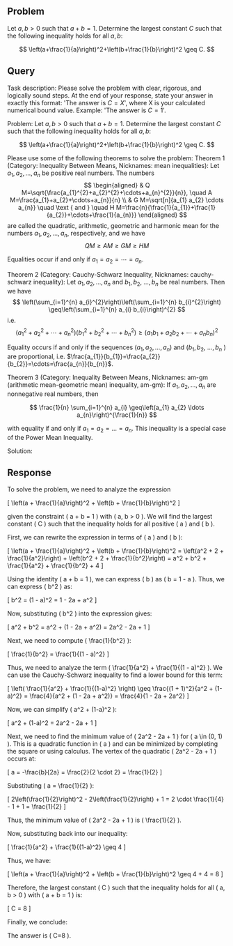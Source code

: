 ## Problem

Let $a, b > 0$ such that $a + b = 1$. Determine the largest constant $C$ such that the following inequality holds for all $a, b$:

$$
\left(a+\frac{1}{a}\right)^2+\left(b+\frac{1}{b}\right)^2 \geq C.
$$

## Query

Task description: Please solve the problem with clear, rigorous, and logically sound steps. At the end of your response, state your answer in exactly this format: 'The answer is $C=X$', where X is your calculated numerical bound value. Example: 'The answer is $C=1$'.

Problem: Let $a, b > 0$ such that $a + b = 1$. Determine the largest constant $C$ such that the following inequality holds for all $a, b$:

$$
\left(a+\frac{1}{a}\right)^2+\left(b+\frac{1}{b}\right)^2 \geq C.
$$

Please use some of the following theorems to solve the problem:
Theorem 1 (Category: Inequality Between Means, Nicknames: mean inequalities): Let $a_{1}, a_{2}, \ldots, a_{n}$ be positive real numbers. The numbers
$$
\begin{aligned}
& Q M=\sqrt{\frac{a_{1}^{2}+a_{2}^{2}+\cdots+a_{n}^{2}}{n}}, \quad A M=\frac{a_{1}+a_{2}+\cdots+a_{n}}{n} \\
& G M=\sqrt[n]{a_{1} a_{2} \cdots a_{n}} \quad \text { and } \quad H M=\frac{n}{\frac{1}{a_{1}}+\frac{1}{a_{2}}+\cdots+\frac{1}{a_{n}}}
\end{aligned}
$$
are called the quadratic, arithmetic, geometric and harmonic mean for the numbers $a_{1}, a_{2}, \ldots, a_{n}$, respectively, and we have
$$
Q M \geq A M \geq G M \geq H M
$$

Equalities occur if and only if $a_{1}=a_{2}=\cdots=a_{n}$.

Theorem 2 (Category: Cauchy-Schwarz Inequality, Nicknames: cauchy-schwarz inequality): Let $a_{1}, a_{2}, \ldots, a_{n}$ and $b_{1}, b_{2}$, $\ldots, b_{n}$ be real numbers. Then we have
$$
\left(\sum_{i=1}^{n} a_{i}^{2}\right)\left(\sum_{i=1}^{n} b_{i}^{2}\right) \geq\left(\sum_{i=1}^{n} a_{i} b_{i}\right)^{2}
$$
i.e.
$$
\left(a_{1}^{2}+a_{2}^{2}+\cdots+a_{n}^{2}\right)\left(b_{1}^{2}+b_{2}^{2}+\cdots+b_{n}^{2}\right) \geq\left(a_{1} b_{1}+a_{2} b_{2}+\cdots+a_{n} b_{n}\right)^{2}
$$

Equality occurs if and only if the sequences $\left(a_{1}, a_{2}, \ldots, a_{n}\right)$ and $\left(b_{1}, b_{2}\right.$, $\ldots, b_{n}$ ) are proportional, i.e. $\frac{a_{1}}{b_{1}}=\frac{a_{2}}{b_{2}}=\cdots=\frac{a_{n}}{b_{n}}$.

Theorem 3 (Category: Inequality Between Means, Nicknames: am-gm (arithmetic mean-geometric mean) inequality, am-gm): If $a_{1}, a_{2}, \ldots, a_{n}$ are nonnegative real numbers, then

$$
\frac{1}{n} \sum_{i=1}^{n} a_{i} \geq\left(a_{1} a_{2} \ldots a_{n}\right)^{\frac{1}{n}}
$$

with equality if and only if $a_{1}=a_{2}=\ldots=a_{n}$. This inequality is a special case of the Power Mean Inequality.

Solution:

## Response

To solve the problem, we need to analyze the expression 

\[
\left(a + \frac{1}{a}\right)^2 + \left(b + \frac{1}{b}\right)^2
\]

given the constraint \( a + b = 1 \) with \( a, b > 0 \). We will find the largest constant \( C \) such that the inequality holds for all positive \( a \) and \( b \).

First, we can rewrite the expression in terms of \( a \) and \( b \):

\[
\left(a + \frac{1}{a}\right)^2 + \left(b + \frac{1}{b}\right)^2 = \left(a^2 + 2 + \frac{1}{a^2}\right) + \left(b^2 + 2 + \frac{1}{b^2}\right) = a^2 + b^2 + \frac{1}{a^2} + \frac{1}{b^2} + 4
\]

Using the identity \( a + b = 1 \), we can express \( b \) as \( b = 1 - a \). Thus, we can express \( b^2 \) as:

\[
b^2 = (1 - a)^2 = 1 - 2a + a^2
\]

Now, substituting \( b^2 \) into the expression gives:

\[
a^2 + b^2 = a^2 + (1 - 2a + a^2) = 2a^2 - 2a + 1
\]

Next, we need to compute \( \frac{1}{b^2} \):

\[
\frac{1}{b^2} = \frac{1}{(1 - a)^2}
\]

Thus, we need to analyze the term \( \frac{1}{a^2} + \frac{1}{(1 - a)^2} \). We can use the Cauchy-Schwarz inequality to find a lower bound for this term:

\[
\left( \frac{1}{a^2} + \frac{1}{(1-a)^2} \right) \geq \frac{(1 + 1)^2}{a^2 + (1-a)^2} = \frac{4}{a^2 + (1 - 2a + a^2)} = \frac{4}{1 - 2a + 2a^2}
\]

Now, we can simplify \( a^2 + (1-a)^2 \):

\[
a^2 + (1-a)^2 = 2a^2 - 2a + 1
\]

Next, we need to find the minimum value of \( 2a^2 - 2a + 1 \) for \( a \in (0, 1) \). This is a quadratic function in \( a \) and can be minimized by completing the square or using calculus. The vertex of the quadratic \( 2a^2 - 2a + 1 \) occurs at:

\[
a = -\frac{b}{2a} = \frac{2}{2 \cdot 2} = \frac{1}{2}
\]

Substituting \( a = \frac{1}{2} \):

\[
2\left(\frac{1}{2}\right)^2 - 2\left(\frac{1}{2}\right) + 1 = 2 \cdot \frac{1}{4} - 1 + 1 = \frac{1}{2}
\]

Thus, the minimum value of \( 2a^2 - 2a + 1 \) is \( \frac{1}{2} \).

Now, substituting back into our inequality:

\[
\frac{1}{a^2} + \frac{1}{(1-a)^2} \geq 4
\]

Thus, we have:

\[
\left(a + \frac{1}{a}\right)^2 + \left(b + \frac{1}{b}\right)^2 \geq 4 + 4 = 8
\]

Therefore, the largest constant \( C \) such that the inequality holds for all \( a, b > 0 \) with \( a + b = 1 \) is:

\[
C = 8
\]

Finally, we conclude:

The answer is \( C=8 \).